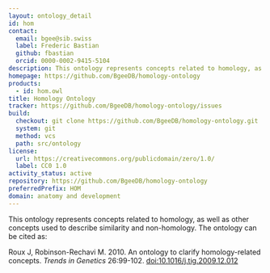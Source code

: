 ```yaml
---
layout: ontology_detail
id: hom
contact:
  email: bgee@sib.swiss
  label: Frederic Bastian
  github: fbastian
  orcid: 0000-0002-9415-5104
description: This ontology represents concepts related to homology, as well as other concepts used to describe similarity and non-homology.
homepage: https://github.com/BgeeDB/homology-ontology
products:
  - id: hom.owl
title: Homology Ontology
tracker: https://github.com/BgeeDB/homology-ontology/issues
build:
  checkout: git clone https://github.com/BgeeDB/homology-ontology.git
  system: git
  method: vcs
  path: src/ontology
license:
  url: https://creativecommons.org/publicdomain/zero/1.0/
  label: CC0 1.0
activity_status: active
repository: https://github.com/BgeeDB/homology-ontology
preferredPrefix: HOM
domain: anatomy and development
---
```


This ontology represents concepts related to homology, as well as other concepts used to describe similarity and non-homology. The ontology can be cited as:

Roux J, Robinson-Rechavi M. 2010. An ontology to clarify homology-related concepts. <i>Trends in Genetics</i> 26:99-102. <a href="https://doi.org/10.1016/j.tig.2009.12.012">doi:10.1016/j.tig.2009.12.012</a>
